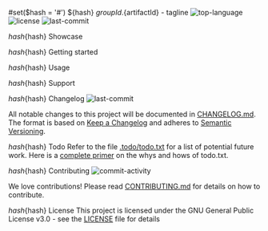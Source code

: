 #set($hash = '#')
${hash} ${groupId}.${artifactId} - tagline
![top-language](https://img.shields.io/github/languages/top/avanderw/${artifactId})
![license](https://img.shields.io/github/license/avanderw/${artifactId})
![last-commit](http://img.shields.io/github/last-commit/avanderw/${artifactId}/develop)

${hash}${hash} Showcase

${hash}${hash} Getting started

${hash}${hash} Usage

${hash}${hash} Support

${hash}${hash} Changelog
![last-commit](https://img.shields.io/github/last-commit/avanderw/${artifactId})
 
All notable changes to this project will be documented in [CHANGELOG.md](CHANGELOG.md). 
The format is based on [Keep a Changelog](https://keepachangelog.com/en/1.0.0/) 
and adheres to [Semantic Versioning](https://semver.org/spec/v2.0.0.html).

${hash}${hash} Todo
Refer to the file [.todo/todo.txt](.todo/todo.txt) for a list of potential future work.
Here is a [complete primer](https://github.com/todotxt/todo.txt) on the whys and hows of todo.txt.

${hash}${hash} Contributing
![commit-activity](https://img.shields.io/github/commit-activity/y/avanderw/${artifactId})
 
We love contributions! Please read [CONTRIBUTING.md](CONTRIBUTING.md) for details on how to contribute.

${hash}${hash} License 
This project is licensed under the GNU General Public License v3.0 - see the [LICENSE](LICENSE) file for details
